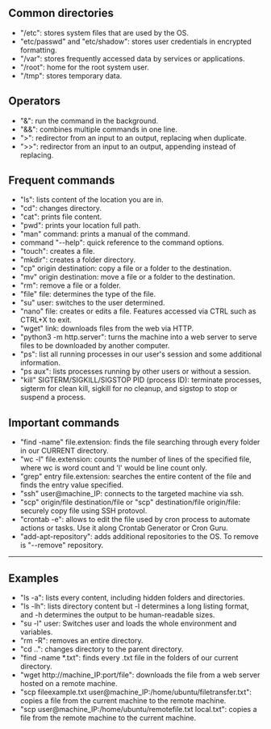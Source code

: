 ## Common directories
- "/etc": stores system files that are used by the OS.
- "etc/passwd" and "etc/shadow": stores user credentials in encrypted formatting.
- "/var": stores frequently accessed data by services or applications.
- "/root": home for the root system user.
- "/tmp": stores temporary data.

## Operators
- "&": run the command in the background.
- "&&": combines multiple commands in one line.
- ">": redirector from an input to an output, replacing when duplicate.
- ">>": redirector from an input to an output, appending instead of replacing.

## Frequent commands
- "ls": lists content of the location you are in.
- "cd": changes directory.
- "cat": prints file content.
- "pwd": prints your location full path.
- "man" command: prints a manual of the command.
- command "--help": quick reference to the command options.
- "touch": creates a file.
- "mkdir": creates a folder directory.
- "cp" origin destination: copy a file or a folder to the destination.
- "mv" origin destination: move a file or a folder to the destination.
- "rm": remove a file or a folder.
- "file" file: determines the type of the file.
- "su" user: switches to the user determined.
- "nano" file: creates or edits a file. Features accessed via CTRL such as CTRL+X to exit.
- "wget" link: downloads files from the web via HTTP.
- "python3 -m http.server": turns the machine into a web server to serve files to be downloaded by another computer.
- "ps": list all running processes in our user's session and some additional information.
- "ps aux": lists processes running by other users or without a session.
- "kill" SIGTERM/SIGKILL/SIGSTOP PID (process ID): terminate processes, sigterm for clean kill, sigkill for no cleanup, and sigstop to stop or suspend a process.

## Important commands
- "find -name" file.extension: finds the file searching through every folder in our CURRENT directory.
- "wc -l" file.extension: counts the number of lines of the specified file, where wc is word count and 'l' would be line count only.
- "grep" entry file.extension: searches the entire content of the file and finds the entry value specified.
- "ssh" user@machine_IP: connects to the targeted machine via ssh.
- "scp" origin/file destination/file or "scp" destination/file origin/file: securely copy file using SSH protovol.
- "crontab -e": allows to edit the file used by cron process to automate actions or tasks. Use it along Crontab Generator or Cron Guru.
- "add-apt-repository": adds additional repositories to the OS. To remove is "--remove" repository.

---

## Examples
- "ls -a": lists every content, including hidden folders and directories.
- "ls -lh": lists directory content but -l determines a long listing format, and -h determines the output to be human-readable sizes.
- "su -l" user: Switches user and loads the whole environment and variables.
- "rm -R": removes an entire directory.
- "cd ..": changes directory to the parent directory.
- "find -name *.txt": finds every .txt file in the folders of our current directory.
- "wget http://machine_IP:port/file": downloads the file from a web server hosted on a remote machine.
- "scp fileexample.txt user@machine_IP:/home/ubuntu/filetransfer.txt": copies a file from the current machine to the remote machine.
- "scp user@machine_IP:/home/ubuntu/remotefile.txt local.txt": copies a file from the remote machine to the current machine.